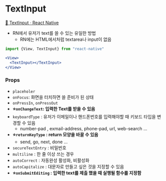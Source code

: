 # TextInput
[🔗 TextInput · React Native](https://reactnative.dev/docs/textinput)

- RN에서 유저가 text를 쓸 수 있는 유일한 방법
    - RN에는 HTML에서처럼 textarea나 input이 없음

```jsx
import {View, TextInput} from "react-native"

<View>
  <TextInput></TextInput>
</View>

```

### Props

- `placeholer`
- `onFocus`: 화면을 터치하면 쓸 준비가 된 상태
- `onPressIn`, `onPressOut`
- **⭐️`onChangeText`: 입력한 Text를 받을 수 있음**
- `keyboardType` : 유저가 이메일이나 핸드폰번호를 입력해야할 때 키보드 타입을 변경할 수 있음
    - number-pad , exmail-address, phone-pad, url, web-search …
- **⭐️`returnKeyType` : return 모양을 바꿀 수 있음**
    - send, go, next, done …
- `secureTextEntry` : 비밀번호
- `multiline` : 한 줄 이상 쓰는 경우
- `autoCorrect` : 자동완성 활성화, 비활성화
- `autoCapitalize` : 대문자로 만들고 싶은 것을 지정할 수 있음
- **⭐️`onSubmitEditing` : 입력한 text를 제출 했을 때 실행될 함수를 지정함**

